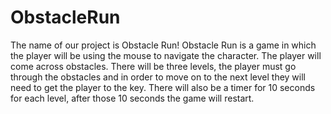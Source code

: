 # ObstacleRun
The name of our project is Obstacle Run!
Obstacle Run is a game in which the player will be using the mouse to navigate the character. The player will come across obstacles. There will be three levels, the player must go through the obstacles and in order to move on to the next level they will need to get the player to the key. There will also be a timer for 10 seconds for each level, after those 10 seconds the game will restart. 